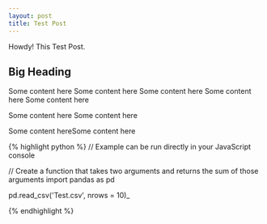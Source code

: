 ```yaml
---
layout: post
title: Test Post
---
```



<div class="message">
  Howdy! This Test Post.
</div>


## Big Heading

Some content here Some content here Some content here Some content here
Some content here

Some content here
Some content here

Some content hereSome content here

{% highlight python %}
// Example can be run directly in your JavaScript console

// Create a function that takes two arguments and returns the sum of those arguments
import pandas as pd

pd.read_csv('Test.csv', nrows = 10)_

{% endhighlight %}